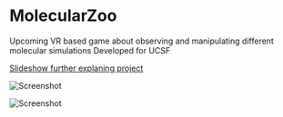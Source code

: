 # MolecularZoo
Upcoming VR based game about observing and manipulating different molecular simulations
Developed for UCSF

[Slideshow further explaning project](https://docs.google.com/presentation/d/17LfzmEJb8sQKcDEA1Cqd1C8A-G_OUWWQNspxNu6t7a8/edit?usp=sharing)

![Screenshot](https://imgur.com/a/NQXif3G "Create!")






![Screenshot](http://imgur.com/HCMVloP.jpg "Title")
